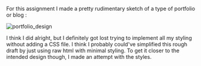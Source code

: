 For this assignment I made a pretty rudimentary sketch of a type of portfolio or blog :

![portfolio_design](https://github.com/otis425/OB-CS290/assets/71042122/1a33a8a8-5669-4d35-88fc-bf0a87c3ecef)

I think I did alright, but I definitely got lost trying to implement all my styling without adding a CSS file. I think I probably could've 
simplified this rough draft by just using raw html with minimal styling. To get it closer to the intended design though, I made an attempt with the styles.
